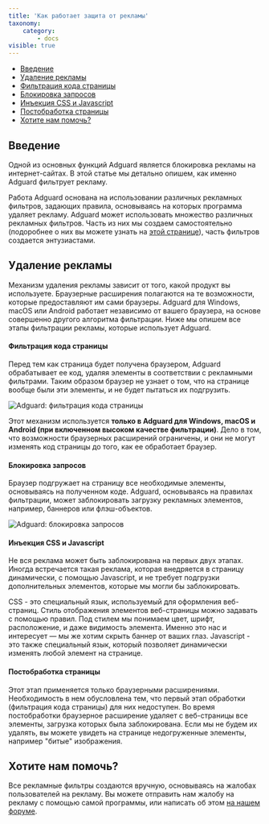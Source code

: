 ```yaml
---
title: 'Как работает защита от рекламы'
taxonomy:
    category:
        - docs
visible: true
---
```


*   [Введение](#introduction)
*   [Удаление рекламы](#filtering)
*   [Фильтрация кода страницы](#html)
*   [Блокировка запросов](#block)
*   [Инъекция CSS и Javascript](#inject)
*   [Постобработка страницы](#cosmetic)
*   [Хотите нам помочь?](#report)

<a name="introduction"></a>

## Введение

Одной из основных функций Adguard является блокировка рекламы на интернет-сайтах. В этой статье мы детально опишем, как именно Adguard фильтрует рекламу.

Работа Adguard основана на использовании различных рекламных фильтров, задающих правила, основываясь на которых программа удаляет рекламу. Adguard может использовать множество различных рекламных фильтров. Часть из них мы создаем самостоятельно (подоробнее о них вы можете узнать на [этой странице](http://testkb.adguard.com/ru/general/adguard-ad-filters)), часть фильтров создается энтузиастами.


<a name="filtering"></a>

## Удаление рекламы

Механизм удаления рекламы зависит от того, какой продукт вы используете. Браузерные расширения полагаются на те возможности, которые предоставляют им сами браузеры. Adguard для Windows, macOS или Android работает независимо от вашего браузера, на основе совершенно другого алгоритма фильтрации. Ниже мы опишем все этапы фильтрации рекламы, которые использует Adguard.



<a name="html"></a>

#### Фильтрация кода страницы

Перед тем как страница будет получена браузером, Adguard обрабатывает ее код, удаляя элементы в соответствии с рекламными фильтрами. Таким образом браузер не узнает о том, что на странице вообще были эти элементы, и не будет пытаться их подгрузить.

![Adguard: фильтрация кода страницы](https://images.adguard.com/public/Adguard/Common/page_filtering.png)

Этот механизм используется **только в Adguard для Windows, macOS и Android (при включенном высоком качестве фильтрации)**. Дело в том, что возможности браузерных расширений ограничены, и они не могут изменять код страницы до того, как ее обработает браузер.



<a name="block"></a>

#### Блокировка запросов

Браузер подгружает на страницу все необходимые элементы, основываясь на полученном коде. Adguard, основываясь на правилах фильтрации, может заблокировать загрузку рекламных элементов, например, баннеров или флэш-объектов.

![Adguard: блокировка запросов](https://images.adguard.com/public/Adguard/Common/url_filtering.png)



<a name="inject"></a>

#### Инъекция CSS и Javascript

Не вся реклама может быть заблокирована на первых двух этапах. Иногда встречается такая реклама, которая внедряется в страницу динамически, с помощью Javascript, и не требует подгрузки дополнительных элементов, которые мы могли бы заблокировать.

CSS - это специальный язык, используемый для оформления веб-страниц. Стиль отображения элементов веб-страницы можно задавать с помощью правил. Под стилем мы понимаем цвет, шрифт, расположение, и даже видимость элемента. Именно это нас и интересует — мы же хотим скрыть баннер от ваших глаз. Javascript - это также специальный язык, который позволяет динамически изменять любой элемент на странице.



<a name="cosmetic"></a>

#### Постобработка страницы

Этот этап применяется только браузерными расширениями. Необходимость в нем обусловлена тем, что первый этап обработки (фильтрация кода страницы) для них недоступен. Во время постобработки браузерное расширение удаляет с веб-страницы все элементы, загрузка которых была заблокирована. Если мы не будем их удалять, вы можете увидеть на странице недогруженные элементы, например "битые" изображения.



<a name="report"></a>

## Хотите нам помочь?

Все рекламные фильтры создаются вручную, основываясь на жалобах пользователей на рекламу. Вы можете отправить нам жалобу на рекламу с помощью самой программы, или написать об этом [на нашем форуме](http://forum.adguard.com/forumdisplay.php?69-%D0%A4%D0%B8%D0%BB%D1%8C%D1%82%D1%80%D1%8B-Adguard).